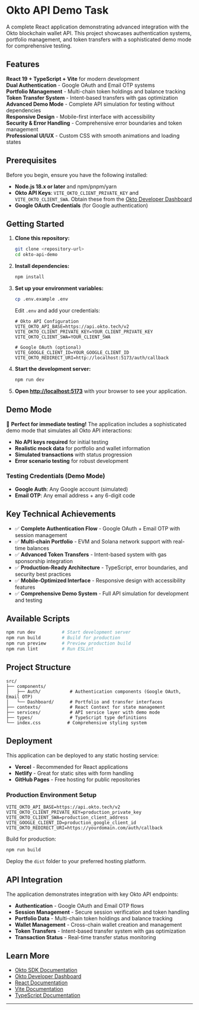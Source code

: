 # Okto API Demo Task

A complete React application demonstrating advanced integration with the Okto blockchain wallet API. This project showcases authentication systems, portfolio management, and token transfers with a sophisticated demo mode for comprehensive testing.

## Features

 **React 19 + TypeScript + Vite** for modern development  
 **Dual Authentication** - Google OAuth and Email OTP systems  
 **Portfolio Management** - Multi-chain token holdings and balance tracking  
 **Token Transfer System** - Intent-based transfers with gas optimization  
 **Advanced Demo Mode** - Complete API simulation for testing without dependencies  
 **Responsive Design** - Mobile-first interface with accessibility  
 **Security & Error Handling** - Comprehensive error boundaries and token management  
 **Professional UI/UX** - Custom CSS with smooth animations and loading states  

## Prerequisites

Before you begin, ensure you have the following installed:

- **Node.js 18.x or later** and npm/pnpm/yarn
- **Okto API Keys**: `VITE_OKTO_CLIENT_PRIVATE_KEY` and `VITE_OKTO_CLIENT_SWA`. Obtain these from the [Okto Developer Dashboard](https://docs.okto.tech/docs/developer-admin-dashboard)
- **Google OAuth Credentials** (for Google authentication)

## Getting Started

1. **Clone this repository:**
   ```bash
   git clone <repository-url>
   cd okto-api-demo
   ```

2. **Install dependencies:**
   ```bash
   npm install
   ```

3. **Set up your environment variables:**
   ```bash
   cp .env.example .env
   ```
   
   Edit `.env` and add your credentials:
   ```env
   # Okto API Configuration
   VITE_OKTO_API_BASE=https://api.okto.tech/v2
   VITE_OKTO_CLIENT_PRIVATE_KEY=YOUR_CLIENT_PRIVATE_KEY
   VITE_OKTO_CLIENT_SWA=YOUR_CLIENT_SWA
   
   # Google OAuth (optional)
   VITE_GOOGLE_CLIENT_ID=YOUR_GOOGLE_CLIENT_ID
   VITE_OKTO_REDIRECT_URI=http://localhost:5173/auth/callback
   ```

4. **Start the development server:**
   ```bash
   npm run dev
   ```

5. **Open [http://localhost:5173](http://localhost:5173)** with your browser to see your application.

## Demo Mode

🎯 **Perfect for immediate testing!** The application includes a sophisticated demo mode that simulates all Okto API interactions:

- **No API keys required** for initial testing
- **Realistic mock data** for portfolio and wallet information  
- **Simulated transactions** with status progression
- **Error scenario testing** for robust development

### Testing Credentials (Demo Mode)
- **Google Auth**: Any Google account (simulated)
- **Email OTP**: Any email address + any 6-digit code

## Key Technical Achievements

- ✅ **Complete Authentication Flow** - Google OAuth + Email OTP with session management
- ✅ **Multi-chain Portfolio** - EVM and Solana network support with real-time balances
- ✅ **Advanced Token Transfers** - Intent-based system with gas sponsorship integration
- ✅ **Production-Ready Architecture** - TypeScript, error boundaries, and security best practices
- ✅ **Mobile-Optimized Interface** - Responsive design with accessibility features
- ✅ **Comprehensive Demo System** - Full API simulation for development and testing

## Available Scripts

```bash
npm run dev          # Start development server
npm run build        # Build for production  
npm run preview      # Preview production build
npm run lint         # Run ESLint
```

## Project Structure

```
src/
├── components/
│   ├── Auth/           # Authentication components (Google OAuth, Email OTP)
│   └── Dashboard/      # Portfolio and transfer interfaces
├── contexts/           # React Context for state management
├── services/           # API service layer with demo mode
├── types/              # TypeScript type definitions
└── index.css          # Comprehensive styling system
```

## Deployment

This application can be deployed to any static hosting service:

- **Vercel** - Recommended for React applications
- **Netlify** - Great for static sites with form handling
- **GitHub Pages** - Free hosting for public repositories

### Production Environment Setup
```env
VITE_OKTO_API_BASE=https://api.okto.tech/v2
VITE_OKTO_CLIENT_PRIVATE_KEY=production_private_key
VITE_OKTO_CLIENT_SWA=production_client_address
VITE_GOOGLE_CLIENT_ID=production_google_client_id
VITE_OKTO_REDIRECT_URI=https://yourdomain.com/auth/callback
```

Build for production:
```bash
npm run build
```

Deploy the `dist` folder to your preferred hosting platform.

## API Integration

The application demonstrates integration with key Okto API endpoints:

- **Authentication** - Google OAuth and Email OTP flows
- **Session Management** - Secure session verification and token handling
- **Portfolio Data** - Multi-chain token holdings and balance tracking
- **Wallet Management** - Cross-chain wallet creation and management  
- **Token Transfers** - Intent-based transfer system with gas optimization
- **Transaction Status** - Real-time transfer status monitoring

## Learn More

- [Okto SDK Documentation](https://docs.okto.tech/)
- [Okto Developer Dashboard](https://docs.okto.tech/docs/developer-admin-dashboard)
- [React Documentation](https://react.dev/)
- [Vite Documentation](https://vitejs.dev/)
- [TypeScript Documentation](https://www.typescriptlang.org/)

---
